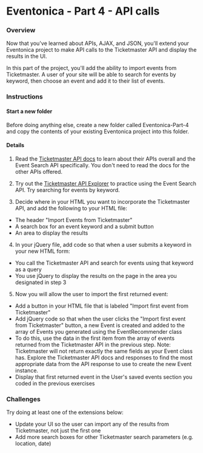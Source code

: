 # Eventonica - Part 4 - API calls

### Overview

Now that you've learned about APIs, AJAX, and JSON, you'll extend your Eventonica project to make API calls to the Ticketmaster API and display the results in the UI.

In this part of the project, you'll add the ability to import events from Ticketmaster. A user of your site will be able to search for events by keyword, then choose an event and add it to their list of events.

### Instructions

#### Start a new folder

Before doing anything else, create a new folder called Eventonica-Part-4 and copy the contents of your existing Eventonica project into this folder.

#### Details

1. Read the [Ticketmaster API docs](https://developer.ticketmaster.com/products-and-docs/apis/discovery-api/v2/) to learn about their APIs overall and the Event Search API specifically. You don't need to read the docs for the other APIs offered.

2. Try out the [Ticketmaster API Explorer](https://developer.ticketmaster.com/api-explorer/v2/) to practice using the Event Search API. Try searching for events by keyword.

3. Decide where in your HTML you want to incorporate the Ticketmaster API, and add the following to your HTML file:

- The header "Import Events from Ticketmaster"
- A search box for an event keyword and a submit button
- An area to display the results

4. In your jQuery file, add code so that when a user submits a keyword in your new HTML form:

- You call the Ticketmaster API and search for events using that keyword as a query
- You use jQuery to display the results on the page in the area you designated in step 3

5. Now you will allow the user to import the first returned event:

- Add a button in your HTML file that is labeled "Import first event from Ticketmaster"
- Add jQuery code so that when the user clicks the "Import first event from Ticketmaster" button, a new Event is created and added to the array of Events you generated using the EventRecommender class
- To do this, use the data in the first item from the array of events returned from the Ticketmaster API in the previous step. Note: Ticketmaster will not return exactly the same fields as your Event class has. Explore the Ticketmaster API docs and responses to find the most appropriate data from the API response to use to create the new Event instance.
- Display that first returned event in the User's saved events section you coded in the previous exercises

### Challenges

Try doing at least one of the extensions below:

- Update your UI so the user can import any of the results from Ticketmaster, not just the first one
- Add more search boxes for other Ticketmaster search parameters (e.g. location, date)
